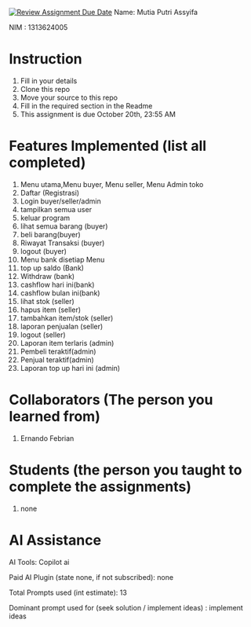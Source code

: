 [![Review Assignment Due Date](https://classroom.github.com/assets/deadline-readme-button-22041afd0340ce965d47ae6ef1cefeee28c7c493a6346c4f15d667ab976d596c.svg)](https://classroom.github.com/a/SCVt0OYF)
Name: Mutia Putri Assyifa

NIM : 1313624005

# Instruction
1. Fill in your details
2. Clone this repo
3. Move your source to this repo
4. Fill in the required section in the Readme
5. This assignment is due October 20th, 23:55 AM

# Features Implemented (list all completed)
1. Menu utama,Menu buyer, Menu seller, Menu Admin toko
2. Daftar (Registrasi)
3. Login buyer/seller/admin
4. tampilkan semua user
5. keluar program
6. lihat semua barang (buyer)
7. beli barang(buyer)
8. Riwayat Transaksi (buyer)
9. logout (buyer)
10. Menu bank disetiap Menu 
11. top up saldo (Bank)
12. Withdraw (bank)
13. cashflow hari ini(bank)
14. cashflow bulan ini(bank)
15. lihat stok (seller)
16. hapus item (seller)
17. tambahkan item/stok (seller)
18. laporan penjualan (seller)
19. logout (seller)
20. Laporan item terlaris (admin)
21. Pembeli teraktif(admin)
22. Penjual teraktif(admin)
23. Laporan top up hari ini (admin)


# Collaborators (The person you learned from)
1. Ernando Febrian

# Students (the person you taught to complete the assignments)
1. none

# AI Assistance
AI Tools: Copilot ai

Paid AI Plugin (state none, if not subscribed): none

Total Prompts used (int estimate): 13

Dominant prompt used for (seek solution / implement ideas) : implement ideas

